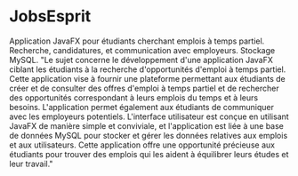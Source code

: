 # JobsEsprit
Application JavaFX pour étudiants cherchant emplois à temps partiel. Recherche, candidatures, et communication avec employeurs. Stockage MySQL.
"Le sujet concerne le développement d'une application JavaFX ciblant les étudiants à la recherche d'opportunités d'emploi à temps partiel. Cette application vise à fournir une plateforme permettant aux étudiants de créer et de consulter des offres d'emploi à temps partiel et de rechercher des opportunités correspondant à leurs emplois du temps et à leurs besoins. L'application permet également aux étudiants de communiquer avec les employeurs potentiels. L'interface utilisateur est conçue en utilisant JavaFX de manière simple et conviviale, et l'application est liée à une base de données MySQL pour stocker et gérer les données relatives aux emplois et aux utilisateurs. Cette application offre une opportunité précieuse aux étudiants pour trouver des emplois qui les aident à équilibrer leurs études et leur travail."
